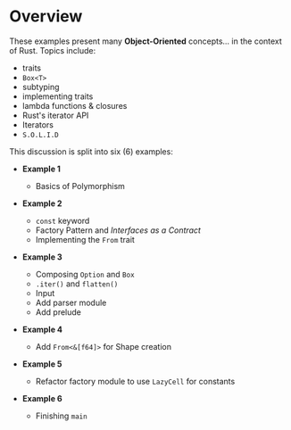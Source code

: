 # Overview

These examples present many **Object-Oriented** concepts... in the context of
Rust. Topics include:

  - traits
  - `Box<T>`
  - subtyping
  - implementing traits
  - lambda functions & closures
  - Rust's iterator API
  - Iterators
  - `S.O.L.I.D`

This discussion is split into six (6) examples:

  - **Example 1**
    - Basics of Polymorphism

  - **Example 2**
    - `const` keyword
    - Factory Pattern and *Interfaces as a Contract*
    - Implementing the `From` trait

  - **Example 3**
    - Composing `Option` and `Box`
    - `.iter()` and `flatten()`
    - Input
    - Add parser module
    - Add prelude

  - **Example 4** 
    - Add `From<&[f64]>` for Shape creation

  - **Example 5** 
    - Refactor factory module to use `LazyCell` for constants

  - **Example 6**
    - Finishing `main`




